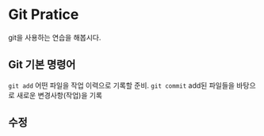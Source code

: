 # Git Pratice

git을 사용하는 연습을 해봅시다.

## Git 기본 명령어

`git add` 어떤 파일을 작업 이력으로 기록할 준비.
`git commit` add된 파일들을 바탕으로 새로운 변경사항(작업)을 기록

## 수정